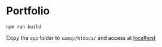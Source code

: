Portfolio
==
``npm run build``

Copy the ``app`` folder to ``xampp/htdocs/`` and access at [localhost](http://localhost:80/app/splash)
